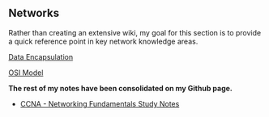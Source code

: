 ## Networks
Rather than creating an extensive wiki, my goal for this section is to provide a quick reference point in key network knowledge areas.

<a href="data-encapsulation">Data Encapsulation</a>

<a href="osi_model">OSI Model</a>

**The rest of my notes have been consolidated on my Github page.**
<ul>
    <li><a href="https://github.com/tinaellis/cybersecurity-notes/tree/main/CCNA" target="_blank">CCNA - Networking Fundamentals Study Notes</a></li>
</ul>